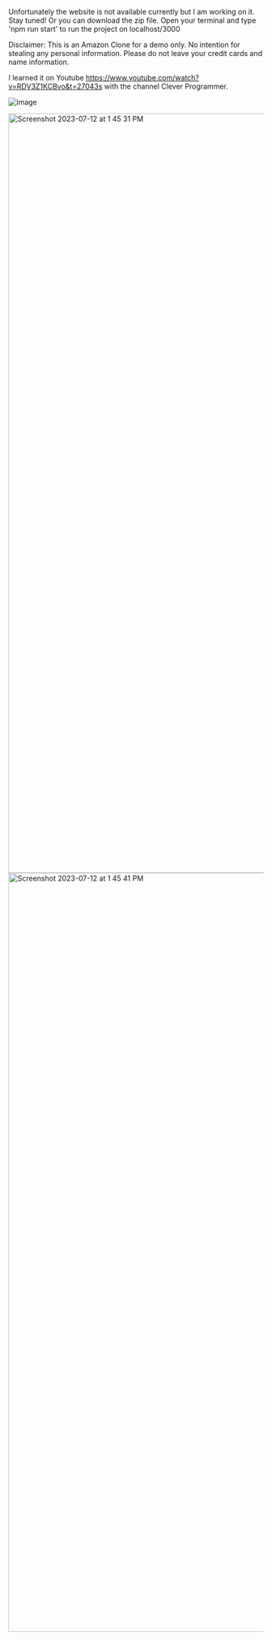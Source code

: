 Unfortunately the website is not available currently but I am working on it. Stay tuned!
Or you can download the zip file. Open your terminal and type 'npm run start' to run the project on localhost/3000

Disclaimer: This is an Amazon Clone for a demo only. No intention for stealing any personal information. Please do not leave your credit cards and name information.

I learned it on Youtube https://www.youtube.com/watch?v=RDV3Z1KCBvo&t=27043s with the channel Clever Programmer.

![image](https://github.com/Chilam-Yim/Amazon_Clone/assets/101900770/faf984a7-3f62-4c7e-82f6-a7211b83eed6)

<img width="1496" alt="Screenshot 2023-07-12 at 1 45 31 PM" src="https://github.com/Chilam-Yim/Amazon_Clone/assets/101900770/89f43f84-ef1d-4491-93e0-03aef8b5c3c4">
<img width="1495" alt="Screenshot 2023-07-12 at 1 45 41 PM" src="https://github.com/Chilam-Yim/Amazon_Clone/assets/101900770/27b4b720-8970-4873-96ea-35ff106c454b">
